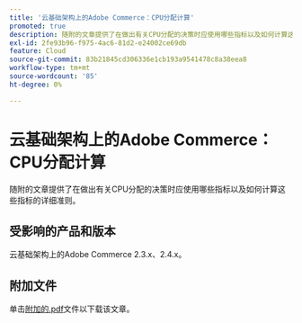 ```yaml
---
title: '云基础架构上的Adobe Commerce：CPU分配计算'
promoted: true
description: 随附的文章提供了在做出有关CPU分配的决策时应使用哪些指标以及如何计算这些指标的详细准则。
exl-id: 2fe93b96-f975-4ac6-81d2-e24002ce69db
feature: Cloud
source-git-commit: 83b21845cd306336e1cb193a9541478c8a38eea8
workflow-type: tm+mt
source-wordcount: '85'
ht-degree: 0%

---
```


# 云基础架构上的Adobe Commerce：CPU分配计算

随附的文章提供了在做出有关CPU分配的决策时应使用哪些指标以及如何计算这些指标的详细准则。

## 受影响的产品和版本

云基础架构上的Adobe Commerce 2.3.x、2.4.x。

## 附加文件

单击[附加的.pdf](assets/CPU_Allocation.pdf)文件以下载该文章。
